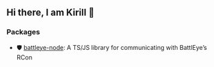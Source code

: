 ## Hi there, I am Kirill 👋

### Packages 
- 🛡️ [battleye-node](https://github.com/devkirkir/battleye-node): A TS/JS library for communicating with BattlEye’s RCon
